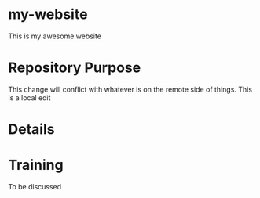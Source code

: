 # my-website

This is my awesome website

# Repository Purpose

This change will conflict with whatever is on 
the remote side of things. 
This is a local edit

# Details

# Training
To be discussed
